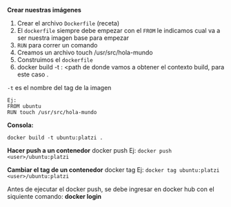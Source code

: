 **Crear nuestras imágenes**

1. Crear el archivo `Dockerfile` (receta)
2. El `dockerfile` siempre debe empezar con el `FROM` le indicamos cual va a ser nuestra imagen base para empezar
3. `RUN` para correr un comando
4. Creamos un archivo touch /usr/src/hola-mundo
5. Construimos el `dockerfile`
6. docker build -t <imagen>:<tag de la imagen> <path de donde vamos a obtener el contexto build, para este caso .

`-t` es el nombre del tag de la imagen

```
Ej: 
FROM ubuntu
RUN touch /usr/src/hola-mundo
```

**Consola:**


```
docker build -t ubuntu:platzi .
```



**Hacer push a un contenedor**
docker push <tag contenedor>
Ej: `docker push <user>/ubuntu:platzi`

**Cambiar el tag de un contenedor**
docker tag <tag contenedor> <nuevo tag contenedor>
Ej: `docker tag ubuntu:platzi <user>/ubuntu:platzi` 

Antes de ejecutar el docker push, se debe ingresar en docker hub con el siquiente comando: **docker login**


